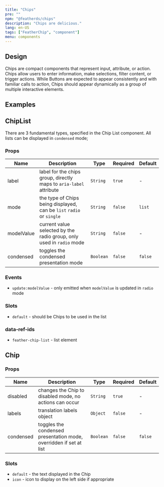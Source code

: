 ```yaml
---
title: "Chips"
pre: ""
npm: "@featherds/chips"
description: "Chips are delicious."
lang: en-US
tags: ["FeatherChip", "component"]
menu: components
---
```


## Design

Chips are compact components that represent input, attribute, or action. Chips allow users to enter information, make selections, filter content, or trigger actions. While Buttons are expected to appear consistently and with familiar calls to action, Chips should appear dynamically as a group of multiple interactive elements.

## Examples

<Chips-Examples />

## ChipList

There are 3 fundamental types, specified in the Chip List component. All lists can be displayed in `condensed` mode;

### Props

| Name       | Description                                                          | Type      | Required | Default |
| ---------- | -------------------------------------------------------------------- | --------- | -------- | ------- |
| label      | label for the chips group, directly maps to `aria-label` attribute   | `String`  | `true`   | -       |
| mode       | the type of Chips being displayed, can be `list` `radio` or `single` | `String`  | `false`  | `list`  |
| modelValue | current value selected by the radio group, only used in `radio` mode | `String`  | `false`  | -       |
| condensed  | toggles the condensed presentation mode                              | `Boolean` | `false`  | `false` |

### Events

- `update:modelValue` - only emitted when `modelValue` is updated in `radio` mode

### Slots

- `default` - should be Chips to be used in the list

### data-ref-ids

- `feather-chip-list` - list element

## Chip

### Props

| Name      | Description                                                        | Type      | Required | Default |
| --------- | ------------------------------------------------------------------ | --------- | -------- | ------- |
| disabled  | changes the Chip to disabled mode, no actions can occur            | `String`  | `true`   | -       |
| labels    | translation labels object                                          | `Object`  | `false`  | -       |
| condensed | toggles the condensed presentation mode, overridden if set at list | `Boolean` | `false`  | `false` |

### Slots

- `default` - the text displayed in the Chip
- `icon` - icon to display on the left side if appropriate
